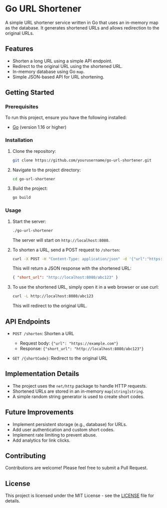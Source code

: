 # Go URL Shortener

A simple URL shortener service written in Go that uses an in-memory map as the database. It generates shortened URLs and allows redirection to the original URLs.

## Features

- Shorten a long URL using a simple API endpoint.
- Redirect to the original URL using the shortened URL.
- In-memory database using Go `map`.
- Simple JSON-based API for URL shortening.

## Getting Started

### Prerequisites

To run this project, ensure you have the following installed:

- [Go](https://golang.org/doc/install) (version 1.16 or higher)

### Installation

1. Clone the repository:

   ```bash
   git clone https://github.com/yourusername/go-url-shortener.git
   ```

2. Navigate to the project directory:

   ```bash
   cd go-url-shortener
   ```

3. Build the project:

   ```bash
   go build
   ```

### Usage

1. Start the server:

   ```bash
   ./go-url-shortener
   ```

   The server will start on `http://localhost:8080`.

2. To shorten a URL, send a POST request to `/shorten`:

   ```bash
   curl -X POST -H "Content-Type: application/json" -d '{"url":"https://example.com"}' http://localhost:8080/shorten
   ```

   This will return a JSON response with the shortened URL:

   ```json
   { "short_url": "http://localhost:8080/abc123" }
   ```

3. To use the shortened URL, simply open it in a web browser or use curl:

   ```bash
   curl -L http://localhost:8080/abc123
   ```

   This will redirect to the original URL.

## API Endpoints

- `POST /shorten`: Shorten a URL

  - Request body: `{"url": "https://example.com"}`
  - Response: `{"short_url": "http://localhost:8080/abc123"}`

- `GET /{shortCode}`: Redirect to the original URL

## Implementation Details

- The project uses the `net/http` package to handle HTTP requests.
- Shortened URLs are stored in an in-memory `map[string]string`.
- A simple random string generator is used to create short codes.

## Future Improvements

- Implement persistent storage (e.g., database) for URLs.
- Add user authentication and custom short codes.
- Implement rate limiting to prevent abuse.
- Add analytics for link clicks.

## Contributing

Contributions are welcome! Please feel free to submit a Pull Request.

## License

This project is licensed under the MIT License - see the [LICENSE](LICENSE) file for details.
